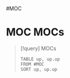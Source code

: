 #MOC
# MOC MOCs

> [!query] MOCs
> ```dataview
> TABLE up, up.up
> FROM #MOC
> SORT up, up.up
> ```

